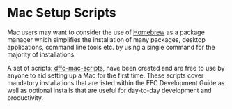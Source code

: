 # Mac Setup Scripts
Mac users may want to consider the use of [Homebrew](brew.sh) as a package manager which simplifies the installation of many packages, desktop applications, command line tools etc. by using a single command for the majority of installations.

A set of scripts: [dffc-mac-scripts](https://github.com/rtasalem/dffc-mac-scripts), have been created and are free to use by anyone to aid setting up a Mac for the first time. These scripts cover mandatory installations that are listed within the FFC Development Guide as well as optional installs that are useful for day-to-day development and productivity.